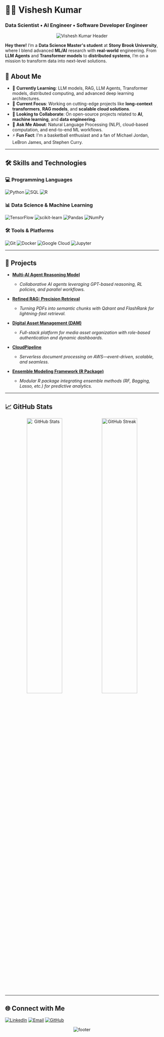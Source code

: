 # 👨‍💻 Vishesh Kumar  
### Data Scientist • AI Engineer • Software Developer Engineer 

<div align="center">
  <!-- Customize the color gradient, height, and text to your liking -->
  <img src="https://capsule-render.vercel.app/api?type=waving&color=0:EEFF00,100:a82da8&height=180&section=header&text=Hello%20World!&fontSize=40&fontAlignY=35&desc=I%20am%20Vishesh%20Kumar&descAlignY=60" alt="Vishesh Kumar Header" />
</div>

**Hey there!** I’m a **Data Science Master's student** at **Stony Brook University**, where I blend advanced **ML/AI** research with **real-world** engineering. From **LLM Agents** and **Transformer models** to **distributed systems**, I’m on a mission to transform data into next-level solutions.


## 🚀 About Me

- 🌱 **Currently Learning**: LLM models, RAG, LLM Agents, Transformer models, distributed computing, and advanced deep learning architectures.
- 🔭 **Current Focus**: Working on cutting-edge projects like **long-context transformers**, **RAG models**, and **scalable cloud solutions**.
- 👯 **Looking to Collaborate**: On open-source projects related to **AI**, **machine learning**, and **data engineering**.
- 💬 **Ask Me About**: Natural Language Processing (NLP), cloud-based computation, and end-to-end ML workflows.
- ⚡ **Fun Fact**: I'm a basketball enthusiast and a fan of Michael Jordan, LeBron James, and Stephen Curry.

---

## 🛠️ Skills and Technologies

### 💻 Programming Languages
![Python](https://img.shields.io/badge/Python-3776AB?style=for-the-badge&logo=python&logoColor=white)
![SQL](https://img.shields.io/badge/SQL-005C84?style=for-the-badge&logo=postgresql&logoColor=white)
![R](https://img.shields.io/badge/R-276DC3?style=for-the-badge&logo=r&logoColor=white)

### 📊 Data Science & Machine Learning
![TensorFlow](https://img.shields.io/badge/TensorFlow-FF6F00?style=for-the-badge&logo=tensorflow&logoColor=white)
![scikit-learn](https://img.shields.io/badge/scikit--learn-F7931E?style=for-the-badge&logo=scikit-learn&logoColor=white)
![Pandas](https://img.shields.io/badge/Pandas-150458?style=for-the-badge&logo=pandas&logoColor=white)
![NumPy](https://img.shields.io/badge/NumPy-013243?style=for-the-badge&logo=numpy&logoColor=white)

### 🛠️ Tools & Platforms
![Git](https://img.shields.io/badge/Git-F05032?style=for-the-badge&logo=git&logoColor=white)
![Docker](https://img.shields.io/badge/Docker-2496ED?style=for-the-badge&logo=docker&logoColor=white)
![Google Cloud](https://img.shields.io/badge/Google%20Cloud-4285F4?style=for-the-badge&logo=google-cloud&logoColor=white)
![Jupyter](https://img.shields.io/badge/Jupyter-F37626?style=for-the-badge&logo=jupyter&logoColor=white)

---

## 🚀 Projects

- **[Multi-AI Agent Reasoning Model](https://github.com/vishesh711/Multi-Agent-Reasoning-Model)**
  - *Collaborative AI agents leveraging GPT-based reasoning, RL policies, and parallel workflows.*

- **[Refined RAG: Precision Retrieval](https://github.com/vishesh711/RefinedRAG_BDS)**
  - *Turning PDFs into semantic chunks with Qdrant and FlashRank for lightning-fast retrieval.*

- **[Digital Asset Management (DAM)](https://github.com/vishesh711/Digital-Asset-Management-DAM-for-Media-Companies)**
  - *Full-stack platform for media asset organization with role-based authentication and dynamic dashboards.*

- **[CloudPipeline](https://github.com/vishesh711/Cloud-Pipeline)**
  - *Serverless document processing on AWS—event-driven, scalable, and seamless.*

- **[Ensemble Modeling Framework (R Package)](https://github.com/vishesh711/Ensemble-Modeling-Framework-R-Package-for-Predictive-Analytics-)**
  - *Modular R package integrating ensemble methods (RF, Bagging, Lasso, etc.) for predictive analytics.*

---

## 📈 GitHub Stats
<p align="center">
  <img src="https://github-readme-stats.vercel.app/api?username=vishesh711&show_icons=true&theme=tokyonight&count_private=true&hide_border=true" width="48%" alt="GitHub Stats">
  <img src="https://github-readme-streak-stats.herokuapp.com?user=vishesh711&theme=tokyonight&hide_border=true" width="48%" alt="GitHub Streak">
</p>

---

## 🌐 Connect with Me

[![LinkedIn](https://img.shields.io/badge/LinkedIn-0A66C2?style=for-the-badge&logo=linkedin&logoColor=white)](https://www.linkedin.com/in/vishesh-kumar-9309331a9/)
[![Email](https://img.shields.io/badge/Email-D14836?style=for-the-badge&logo=gmail&logoColor=white)](mailto:vishesh.kumar.1@stonybrook.edu)
[![GitHub](https://img.shields.io/badge/GitHub-181717?style=for-the-badge&logo=github&logoColor=white)](https://github.com/vishesh711)
<div align="center">
  <img src="https://capsule-render.vercel.app/api?type=waving&color=0:a82da8,100:EEFF00&height=120&section=footer" alt="footer" />
</div>

